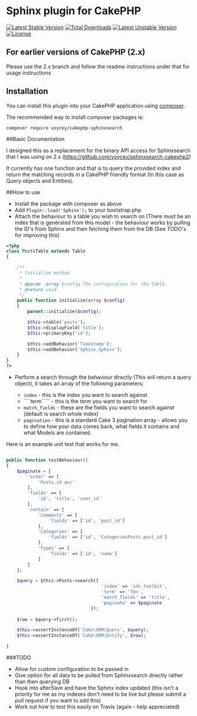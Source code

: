 # Sphinx plugin for CakePHP

[![Latest Stable Version](https://poser.pugx.org/voycey/cakephp-sphinxsearch/v/stable)](https://packagist.org/packages/voycey/cakephp-sphinxsearch) [![Total Downloads](https://poser.pugx.org/voycey/cakephp-sphinxsearch/downloads)](https://packagist.org/packages/voycey/cakephp-sphinxsearch) [![Latest Unstable Version](https://poser.pugx.org/voycey/cakephp-sphinxsearch/v/unstable)](https://packagist.org/packages/voycey/cakephp-sphinxsearch) [![License](https://poser.pugx.org/voycey/cakephp-sphinxsearch/license)](https://packagist.org/packages/voycey/cakephp-sphinxsearch)

## For earlier versions of CakePHP (2.x)
Please use the 2.x branch and follow the readme instructions under that for usage instructions

## Installation

You can install this plugin into your CakePHP application using [composer](http://getcomposer.org).

The recommended way to install composer packages is:

```
composer require voycey/cakephp-sphinxsearch
```

##Basic Documentation

I designed this as a replacement for the binary API access for Sphinxsearch that I was using on 2.x (https://github.com/voycey/sphinxsearch-cakephp2)

It currently has one function and that is to query the provided index and return the matching records in a CakePHP friendly format (In this case as Query objects and Entities).

##How to use

* Install the package with composer as above
* Add ````Plugin::load('Sphinx');```` to your bootstrap.php
* Attach the behaviour to a table you wish to search on 
(There must be an index that is generated from this model - the behaviour works by pulling the ID's from Sphinx and then fetching them from the DB (See TODO's for improving this)

```php
<?php 
class PostsTable extends Table
{

    /**
     * Initialize method
     *
     * @param  array $config The configuration for the Table.
     * @return void
     */
    public function initialize(array $config)
    {
        parent::initialize($config);

        $this->table('posts');
        $this->displayField('title');
        $this->primaryKey('id');

        $this->addBehavior('Timestamp');
        $this->addBehavior('Sphinx.Sphinx');
    }
}
?>
```

* Perform a search through the behaviour directly (This will return a query object), it takes an array of the following parameters:

  * ````index```` - this is the index you want to search against
  * ````term````` - this is the term you want to search for
  * ````match_fields```` - these are the fields you want to search against (default is search whole index)
  * ````pagination```` - this is a standard Cake 3 pagination array - allows you to define how your data comes back, what fields it contains and what Models are contained.
  

Here is an example unit test that works for me.
```php

public function testBehaviour()
{
    $paginate = [
        'order' => [
            'Posts.id asc'
        ],
        'fields' => [
            'id', 'title', 'user_id'
        ],
        'contain' => [
            'Comments' => [
                'fields' => ['id', 'post_id']
            ],
            'Categories' => [
                'fields' => ['id', 'CategoriesPosts.post_id']
            ],
            'Types' => [
                'fields' => ['id', 'name']
            ]
        ]
    ];

    $query = $this->Posts->search([
                                    'index' => 'idx_toolkit', 
                                    'term' => 'Ten', 
                                    'match_fields' => 'title', 
                                    'paginate' => $paginate
                                ]);
    
    $row = $query->first();

    $this->assertInstanceOf('Cake\ORM\Query', $query);
    $this->assertInstanceOf('Cake\ORM\Entity', $row);

}
```
###TODO
* Allow for custom configuration to be passed in
* Give option for all data to be pulled from Sphinxsearch directly rather than then querying DB
* Hook into afterSave and have the Sphinx index updated (this isn't a priority for me as my indexes don't need to be live but please submit a pull request if you want to add this)
* Work out how to test this easily on Travis (again - help appreciated)
